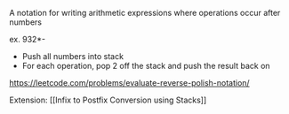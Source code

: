 A notation for writing arithmetic expressions where operations occur after numbers

ex. 932*-

- Push all numbers into stack
- For each operation, pop 2 off the stack and push the result back on

https://leetcode.com/problems/evaluate-reverse-polish-notation/

Extension: [[Infix to Postfix Conversion using Stacks]]
